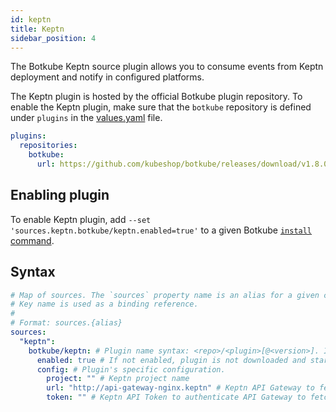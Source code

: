 ```yaml
---
id: keptn
title: Keptn
sidebar_position: 4
---
```


The Botkube Keptn source plugin allows you to consume events from Keptn deployment and notify in configured platforms.

The Keptn plugin is hosted by the official Botkube plugin repository. To enable the Keptn plugin, make sure that the `botkube` repository is defined under `plugins` in the [values.yaml](https://github.com/kubeshop/botkube/blob/main/helm/botkube/values.yaml) file.

```yaml
plugins:
  repositories:
    botkube:
      url: https://github.com/kubeshop/botkube/releases/download/v1.8.0/plugins-index.yaml
```

## Enabling plugin

To enable Keptn plugin, add `--set 'sources.keptn.botkube/keptn.enabled=true'` to a given Botkube [`install` command](../../cli/commands/botkube_install.md).

## Syntax

```yaml
# Map of sources. The `sources` property name is an alias for a given configuration.
# Key name is used as a binding reference.
#
# Format: sources.{alias}
sources:
  "keptn":
    botkube/keptn: # Plugin name syntax: <repo>/<plugin>[@<version>]. If version is not provided, the latest version from repository is used.
      enabled: true # If not enabled, plugin is not downloaded and started.
      config: # Plugin's specific configuration.
        project: "" # Keptn project name
        url: "http://api-gateway-nginx.keptn" # Keptn API Gateway to fetch events.
        token: "" # Keptn API Token to authenticate API Gateway to fetch events.
```

